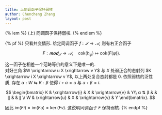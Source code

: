 ```yaml
---
title: 上同调函子保持弱核
author: Chencheng Zhang
layout: post
---
```

{% lem %}
(上) 同调函子保持弱核.
{% endlem %}

{% pf %}
只看共变情形. 给定同调函子 $f: 𝒯 → 𝒜$, 则有右正合函子

$$
F: 𝐦𝐨𝐝_𝒯 → 𝒜 ,\quad \mathrm{cok}(h_φ) ↦ \mathrm{cok}(F(φ)).  
$$

这一函子在相差一个范畴等价的意义下是唯一的. 
<br>
对好三角 $W \xrightarrow u X \xrightarrow v Y$ 与 $X$ 处弱正合的态射列 $K \xrightarrow i X \xrightarrow v Y$, 以上两处复合态射都是 $0$. 依照弱核的泛性质, 存在 $α : W ⇆ K : β$ 使得 $i ∘ α = u$ 与 $u ∘ β = i$. 

$$
\begin{bmatrix}
K & \xrightarrow{i} & X & \xrightarrow{v} & Y\\
α ⇅ β  &  & ∥  &  & ∥ \\
W & \xrightarrow{u} & X & \xrightarrow{v} & Y
\end{bmatrix}.
$$

因此 $\mathrm{im}(Fi) = \mathrm{im}(Fu) = \ker(Fv)$. 这说明同调函子 $F$ 保持弱核. 
{% endpf %}


